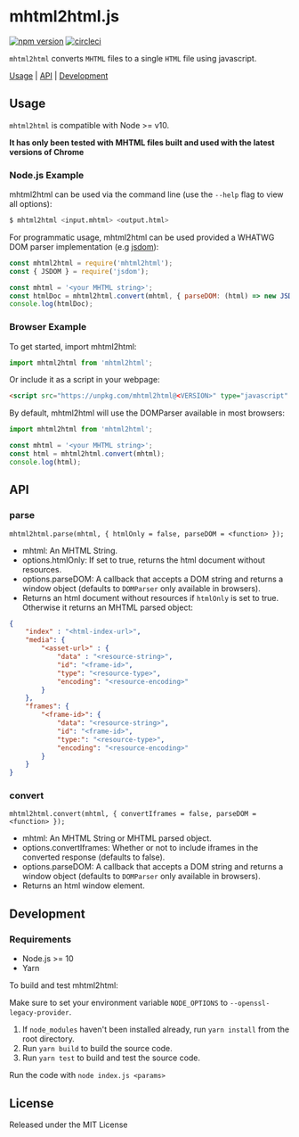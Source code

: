 # mhtml2html.js

[![npm version](https://badge.fury.io/js/mhtml2html.svg)](https://badge.fury.io/js/mhtml2html) [![circleci](https://circleci.com/gh/msindwan/mhtml2html.svg?style=shield&circle-token=:circle-token)](https://circleci.com/gh/msindwan/mhtml2html)

`mhtml2html` converts `MHTML` files to a single `HTML` file using javascript.

[Usage](#usage) | [API](#api) | [Development](#development)

## Usage

`mhtml2html` is compatible with Node >= v10.

**It has only been tested with MHTML files built and used with the latest versions of Chrome**

### Node.js Example

mhtml2html can be used via the command line (use the `--help` flag to view all options):

```sh
$ mhtml2html <input.mhtml> <output.html>
```

For programmatic usage, mhtml2html can be used provided a WHATWG DOM parser implementation (e.g [jsdom](https://github.com/jsdom/jsdom)):

```js
const mhtml2html = require('mhtml2html');
const { JSDOM } = require('jsdom');

const mhtml = '<your MHTML string>';
const htmlDoc = mhtml2html.convert(mhtml, { parseDOM: (html) => new JSDOM(html) });
console.log(htmlDoc);
```

### Browser Example

To get started, import mhtml2html:

```js
import mhtml2html from 'mhtml2html';
```

Or include it as a script in your webpage:

```html
<script src="https://unpkg.com/mhtml2html@<VERSION>" type="javascript" />
```

By default, mhtml2html will use the DOMParser available in most browsers:

```js
import mhtml2html from 'mhtml2html';

const mhtml = '<your MHTML string>';
const html = mhtml2html.convert(mhtml);
console.log(html);
```

## API

### parse

`mhtml2html.parse(mhtml, { htmlOnly = false, parseDOM = <function> });`

* mhtml: An MHTML String.
* options.htmlOnly: If set to true, returns the html document without resources.
* options.parseDOM: A callback that accepts a DOM string and returns a window object (defaults to `DOMParser` only available in browsers).
* Returns an html document without resources if `htmlOnly` is set to true. Otherwise it returns an MHTML parsed object:

``` json
{
    "index" : "<html-index-url>",
    "media": {
        "<asset-url>" : {
            "data" : "<resource-string>",
            "id": "<frame-id>",
            "type": "<resource-type>",
            "encoding": "<resource-encoding>"
        }
    },
    "frames": {
        "<frame-id>": {
            "data": "<resource-string>",
            "id": "<frame-id>",
            "type:": "<resource-type>",
            "encoding": "<resource-encoding>"
        }
    }
}
```

### convert

`mhtml2html.convert(mhtml, { convertIframes = false, parseDOM = <function> });`

* mhtml: An MHTML String or MHTML parsed object.
* options.convertIframes: Whether or not to include iframes in the converted response (defaults to false).
* options.parseDOM: A callback that accepts a DOM string and returns a window object (defaults to `DOMParser` only available in browsers).
* Returns an html window element.

## Development

### Requirements

* Node.js >= 10
* Yarn

To build and test mhtml2html:

Make sure to set your environment variable `NODE_OPTIONS` to `--openssl-legacy-provider`.

1. If `node_modules` haven't been installed already, run `yarn install` from the root directory.
2. Run `yarn build` to build the source code. 
3. Run `yarn test` to build and test the source code.

Run the code with `node index.js <params>`

## License

Released under the MIT License
